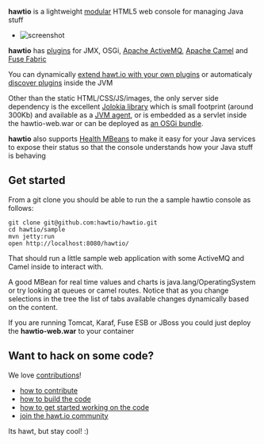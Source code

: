 **hawtio** is a lightweight [modular](http://hawt.io/developers/plugins.html) HTML5 web console for managing Java stuff

<ul class="thumbnails">
  <li class="span10">
    <div class="thumbnail">
     <img src="https://raw.github.com/hawtio/hawtio/master/website/src/images/screenshots/camelRoute.png" alt="screenshot">
    </div>
  </li>
</ul>

**hawtio** has [plugins](http://hawt.io/developers/plugins.html) for JMX, OSGi, [Apache ActiveMQ](http://activemq.apache.org/), [Apache Camel](http://camel.apache.org/) and [Fuse Fabric](http://fuse.fusesource.org/fabric/)

You can dynamically [extend hawt.io with your own plugins](http://hawt.io/developers/plugins.html) or automaticaly [discover plugins](http://hawt.io/developers/plugins.html) inside the JVM

Other than the static HTML/CSS/JS/images, the only server side dependency is the excellent [Jolokia library](http://jolokia.org) which is small footprint (around 300Kb) and available as a [JVM agent](http://jolokia.org/agent/jvm.html), or is embedded as a servlet inside the hawtio-web.war or can be deployed as [an OSGi bundle](http://jolokia.org/agent/osgi.html).

**hawtio** also supports [Health MBeans](http://hawt.io/health/) to make it easy for your Java services to expose their status so that the console understands how your Java stuff is behaving


## Get started

From a git clone you should be able to run the a sample hawtio console as follows:

    git clone git@github.com:hawtio/hawtio.git
    cd hawtio/sample
    mvn jetty:run
    open http://localhost:8080/hawtio/

That should run a little sample web application with some ActiveMQ and Camel inside to interact with.

A good MBean for real time values and charts is java.lang/OperatingSystem or try looking at queues or camel routes. Notice that as you change selections in the tree the list of tabs available changes dynamically based on the content.

If you are running Tomcat, Karaf, Fuse ESB or JBoss you could just deploy the **hawtio-web.war** to your container

## Want to hack on some code?

We love [contributions](http://hawt.io/contributing/index.html)!

* [how to contribute](http://hawt.io/contributing/index.html)
* [how to build the code](http://hawt.io/building/index.html)
* [how to get started working on the code](http://hawt.io/developers/index.html)
* [join the hawt.io community](http://hawt.io/community/index.html)

Its hawt, but stay cool! :)
